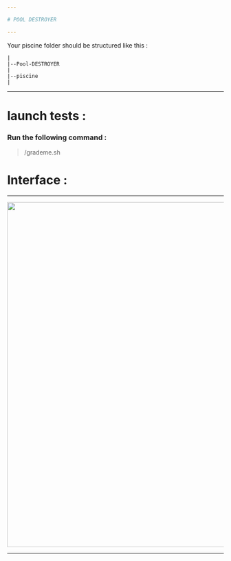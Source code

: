 ```yaml
---

# POOL DESTROYER

---
```


Your piscine folder should be structured like this :

```
|
|--Pool-DESTROYER
|
|--piscine
|

```

---

# launch tests :

### Run the following command :

> /grademe.sh

# Interface :

---

</p>
<p align="center">
<img src="https://github.com/alaamimi/Pool-Detroyer/blob/master/img/img.jpg" width="800">
</p>

---
